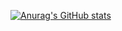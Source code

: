 [![Anurag's GitHub stats](https://github-readme-stats.vercel.app/api?username=thaisdo)](https://github.com/anuraghazra/github-readme-stats)

